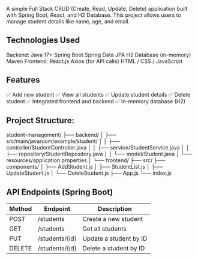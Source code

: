 A simple Full Stack CRUD (Create, Read, Update, Delete) application built with Spring Boot, React, and H2 Database.
This project allows users to manage student details like name, age, and email.
 
 ## Technologies Used
 Backend:
 Java 17+
 Spring Boot
 Spring Data JPA
 H2 Database (in-memory)
 Maven
 Frontend:
 React.js
 Axios (for API calls)
 HTML / CSS / JavaScript
 
 ## Features
 ✅ Add new student
 ✅ View all students
 ✅ Update student details
 ✅ Delete student
 ✅ Integrated frontend and backend
 ✅ In-memory database (H2)
 
 ## Project Structure:
 student-management/
 ├── backend/
  │   ├── src/main/java/com/example/student/
  │   │   ├── controller/StudentController.java
  │   │   ├── service/StudentService.java
  │   │   ├── repository/StudentRepository.java
  │   │   └── model/Student.java
  │   └── resources/application.properties
  │
  └── frontend/
          ├── src/
          ├── components/
          │   ├── AddStudent.js
          │   ├── StudentList.js
          │   ├── UpdateStudent.js
          │   └── DeleteStudent.js
          ├── App.js
          └── index.js
 
 ## API Endpoints (Spring Boot)
 | Method | Endpoint         | Description            |
 | ------ | ---------------- | ---------------------- |
 | POST   | /students      | Create a new student   |
 | GET    | /students      | Get all students       |
 | PUT    | /students/{id} | Update a student by ID |
 | DELETE | /students/{id} | Delete a student by ID |
 
 
